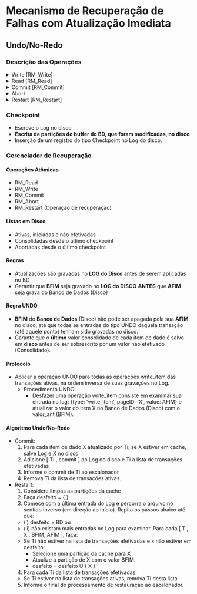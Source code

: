 # Mecanismo de Recuperação de Falhas com Atualização Imediata

## Undo/No-Redo

### Descrição das Operações

<details>
<summary>
Write [RM_Write]
</summary>

1. Adiciona a transação na lista de Transações **ATIVAS**
2. Se o **DADO** não estiver na **MEMÓRIA**, leia o dado.
3. Adicione uma entrada no log, contendo a transação, o rótulo do dado, o valor a ser escrito e o valor anterior.
4. Atualize a Partição (**DISCO**) de X com o novo valor.
5. Informe o final do processamento ao escalonador.\*
</details>

<details>
<summary>
Read [RM_Read]
</summary>

1. Se o Dado X não tiver na _cache_ (também chamado de _Buffer_ que é um espaço de memória), lê o dado do Disco (**partição**).
2. Retorne o valor lido ao escalonador\*.
</details>

<details>
<summary>
Commit [RM_Commit]
</summary>

1.  Para cada item de dado **x** atualizado pela **transação**, se **x** está no _cache_ (memória), salva o log e o valor de **x** no disco.
2.  Adiciona uma entrada no log do tipo Commit para essa **transação**.
3.  Adiciona a **transação** à lista de transações consolidadas.
4.  Informa o _commit_ da **transação** ao escalonador\*.
5.  Remova a **transação** da lista de transações ativas.
</details>

<details>
<summary>Abort</summary>

1. Para cada item de dado **x** atualizado pela **transação**:  
   a) Se x não estiver na cache, leia x.  
   b) Atualize a partição de x com o valor ImAn.
2. Adicione Ti à lista de transações abortadas.
3. Informe que T i abortou ao escalonador
4. Remova Ti da lista de transações ativas.
</details>

<details>
<summary>
Restart [RM_Restart]
</summary>

1. Todo dado em memória é considerado limpo.
2. Faça desfeito = { }
3. Comece com a última entrada do Log e percorra o arquivo no sentido inverso (em direção ao início). Repita os passos abaixo até que:

- (i) desfeito = BD ou
- (ii) não existam mais entradas no Log para examinar.
  Para cada [ T , X , BFIM, AFIM ], faça:
- Se Ti não estiver na lista de transações efetivadas e x não estiver em desfeito:
- Selecione uma partição da cache para X
- Atualize a partição de X com o valor BFIM.
- desfeito = desfeito U { X }

4. Para cada Ti da lista de transações efetivadas:

- Se Ti estiver na lista de transações ativas, remova Ti desta lista

5. Informe o final do processamento de restauração ao escalonador.
</details>

### Checkpoint

- Escreve o Log no disco
- **Escrita de partições do buffer do BD, que foram modificadas, no disco**
- Inserção de um registro do tipo Checkpoint no Log do disco.

### Gerenciador de Recuperação

#### Operações Atômicas

- RM_Read
- RM_Write
- RM_Commit
- RM_Abort
- RM_Restart (Operação de recuperação)

#### Listas em Disco

- Ativas, iniciadas e não efetivadas
- Consolidadas desde o último checkpoint
- Abortadas desde o último checkpoint

#### Regras

- Atualizações são gravadas no **LOG do Disco** antes de serem aplicadas no BD
- Garantir que **BFIM** seja gravado no **LOG do DISCO** **ANTES** que **AFIM** seja grava do Banco de Dados (Disco)

#### Regra UNDO

- **BFIM** do **Banco de Dados** (Disco) não pode ser apagada pela sua **AFIM** no disco, até que todas as entradas do tipo UNDO daquela transação (até aquele ponto) tenham sido gravadas no disco.
- Garante que o **último** valor consolidado de cada item de dado é salvo em **disco** antes de ser sobrescrito por um valor não efetivado (Consolidado).

#### Protocolo

- Aplicar a operação UNDO para todas as operações write_item das transações ativas, na ordem inversa de suas gravações no Log.
  - Procedimento UNDO
    - Desfazer uma operação write_item consiste em examinar sua entrada no log: {type: 'write_item', pageID: 'X', value: AFIM} e atualizar o valor do item X no Banco de Dados (Disco) com o valor_ant (BFIM).

#### Algoritmo Undo/No-Redo

- Commit:
  1. Para cada item de dado X atualizado por Ti, se X estiver em cache, salve Log e X no disco
  2. Adicione [ Ti , commit ] ao Log do disco e Ti à lista de transações efetivadas
  3. Informe o commit de Ti ao escalonador
  4. Remova Ti da lista de transações ativas.
- Restart:
  1. Considere limpas as partições da cache
  2. Faça desfeito = { }
  3. Comece com a última entrada do Log e percorra o arquivo no sentido inverso (em direção ao início). Repita os passos abaixo até que:
  - (i) desfeito = BD ou
  - (ii) não existam mais entradas no Log para examinar.
    Para cada [ T , X , BFIM, AFIM ], faça:
  - Se Ti não estiver na lista de transações efetivadas e x não estiver em desfeito:
    - Selecione uma partição da cache para X
    - Atualize a partição de X com o valor BFIM.
    - desfeito = desfeito U { X }
  4. Para cada Ti da lista de transações efetivadas:
  - Se Ti estiver na lista de transações ativas, remova Ti desta lista
  5. Informe o final do processamento de restauração ao escalonador.
